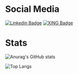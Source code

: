 # Social Media
[![Linkedin Badge](https://img.shields.io/badge/-Mike%20Dätwyler-blue?style=flat-square&logo=Linkedin&logoColor=white&style=flat&link=https://www.linkedin.com/in/mike-daetwyler/)](https://www.linkedin.com/in/mike-daetwyler/)
[![XING Badge](https://img.shields.io/badge/-Mike%20Dätwyler-green?style=flat-square&logo=xing&logoColor=white&style=flat&link=https://www.xing.com/profile/Mike_Daetwyler)](https://www.xing.com/profile/Mike_Daetwyler/)
# Stats
![Anurag's GitHub stats](https://github-readme-stats.vercel.app/api?username=mtosed&count_private=true&show_icons=true&theme=dark)

![Top Langs](https://github-readme-stats.vercel.app/api/top-langs/?username=anuraghazra&langs_count=10&count_private=true&show_icons=true&theme=dark)
